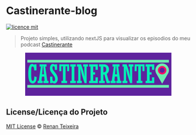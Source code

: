 # Castinerante-blog

[![licence mit](https://img.shields.io/github/license/renant/castinerante-blog)](https://github.com/renant/castinerante-blog/blob/master/LICENSE)

> Projeto simples, utilizando nextJS para visualizar os episodios do meu podcast [Castinerante](castinerante.com)

<p align="center">
  <img alt="Logo do castinerante" src="./public/castinerante.png" />
</p>

## License/Licença do Projeto
[MIT License](./LICENSE.md) © [Renan Teixeira](https://github.com/renant)

